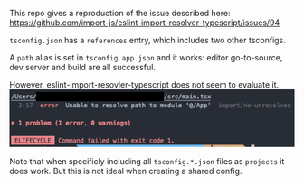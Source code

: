 This repo gives a reproduction of the issue described here: https://github.com/import-js/eslint-import-resolver-typescript/issues/94

`tsconfig.json` has a `references` entry, which includes two other tsconfigs.

A `path` alias is set in `tsconfig.app.json` and it works: editor go-to-source, dev server and build are all successful.

However, eslint-import-resovler-typescript does not seem to evaluate it.  
![eslint error](./docs/eslint-error.png)

Note that when specificly including all `tsconfig.*.json` files as `projects` it does work. But this is not ideal when creating a shared config.
